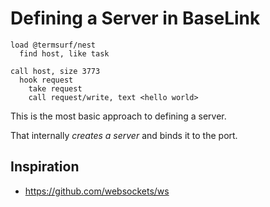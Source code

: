 # Defining a Server in BaseLink

```
load @termsurf/nest
  find host, like task

call host, size 3773
  hook request
    take request
    call request/write, text <hello world>
```

This is the most basic approach to defining a server.

That internally _creates a server_ and binds it to the port.

## Inspiration

- https://github.com/websockets/ws
